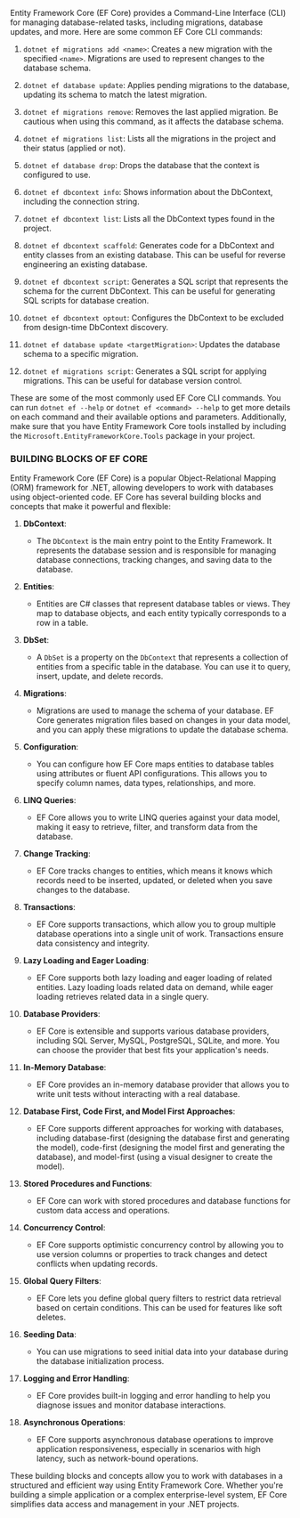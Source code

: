 Entity Framework Core (EF Core) provides a Command-Line Interface (CLI) for managing database-related tasks, including migrations, database updates, and more. Here are some common EF Core CLI commands:
 
1. `dotnet ef migrations add <name>`: Creates a new migration with the specified `<name>`. Migrations are used to represent changes to the database schema.

2. `dotnet ef database update`: Applies pending migrations to the database, updating its schema to match the latest migration.

3. `dotnet ef migrations remove`: Removes the last applied migration. Be cautious when using this command, as it affects the database schema.

4. `dotnet ef migrations list`: Lists all the migrations in the project and their status (applied or not).

5. `dotnet ef database drop`: Drops the database that the context is configured to use.

6. `dotnet ef dbcontext info`: Shows information about the DbContext, including the connection string.

7. `dotnet ef dbcontext list`: Lists all the DbContext types found in the project.

8. `dotnet ef dbcontext scaffold`: Generates code for a DbContext and entity classes from an existing database. This can be useful for reverse engineering an existing database.

9. `dotnet ef dbcontext script`: Generates a SQL script that represents the schema for the current DbContext. This can be useful for generating SQL scripts for database creation.

10. `dotnet ef dbcontext optout`: Configures the DbContext to be excluded from design-time DbContext discovery.

11. `dotnet ef database update <targetMigration>`: Updates the database schema to a specific migration.

12. `dotnet ef migrations script`: Generates a SQL script for applying migrations. This can be useful for database version control.

These are some of the most commonly used EF Core CLI commands. You can run `dotnet ef --help` or `dotnet ef <command> --help` to get more details on each command and their available options and parameters. Additionally, make sure that you have Entity Framework Core tools installed by including the `Microsoft.EntityFrameworkCore.Tools` package in your project.


### BUILDING BLOCKS OF EF CORE

Entity Framework Core (EF Core) is a popular Object-Relational Mapping (ORM) framework for .NET, allowing developers to work with databases using object-oriented code. EF Core has several building blocks and concepts that make it powerful and flexible:

1. **DbContext**:
   - The `DbContext` is the main entry point to the Entity Framework. It represents the database session and is responsible for managing database connections, tracking changes, and saving data to the database.

2. **Entities**:
   - Entities are C# classes that represent database tables or views. They map to database objects, and each entity typically corresponds to a row in a table.

3. **DbSet**:
   - A `DbSet` is a property on the `DbContext` that represents a collection of entities from a specific table in the database. You can use it to query, insert, update, and delete records.

4. **Migrations**:
   - Migrations are used to manage the schema of your database. EF Core generates migration files based on changes in your data model, and you can apply these migrations to update the database schema.

5. **Configuration**:
   - You can configure how EF Core maps entities to database tables using attributes or fluent API configurations. This allows you to specify column names, data types, relationships, and more.

6. **LINQ Queries**:
   - EF Core allows you to write LINQ queries against your data model, making it easy to retrieve, filter, and transform data from the database.

7. **Change Tracking**:
   - EF Core tracks changes to entities, which means it knows which records need to be inserted, updated, or deleted when you save changes to the database.

8. **Transactions**:
   - EF Core supports transactions, which allow you to group multiple database operations into a single unit of work. Transactions ensure data consistency and integrity.

9. **Lazy Loading and Eager Loading**:
   - EF Core supports both lazy loading and eager loading of related entities. Lazy loading loads related data on demand, while eager loading retrieves related data in a single query.

10. **Database Providers**:
    - EF Core is extensible and supports various database providers, including SQL Server, MySQL, PostgreSQL, SQLite, and more. You can choose the provider that best fits your application's needs.

11. **In-Memory Database**:
    - EF Core provides an in-memory database provider that allows you to write unit tests without interacting with a real database.

12. **Database First, Code First, and Model First Approaches**:
    - EF Core supports different approaches for working with databases, including database-first (designing the database first and generating the model), code-first (designing the model first and generating the database), and model-first (using a visual designer to create the model).

13. **Stored Procedures and Functions**:
    - EF Core can work with stored procedures and database functions for custom data access and operations.

14. **Concurrency Control**:
    - EF Core supports optimistic concurrency control by allowing you to use version columns or properties to track changes and detect conflicts when updating records.

15. **Global Query Filters**:
    - EF Core lets you define global query filters to restrict data retrieval based on certain conditions. This can be used for features like soft deletes.

16. **Seeding Data**:
    - You can use migrations to seed initial data into your database during the database initialization process.

17. **Logging and Error Handling**:
    - EF Core provides built-in logging and error handling to help you diagnose issues and monitor database interactions.

18. **Asynchronous Operations**:
    - EF Core supports asynchronous database operations to improve application responsiveness, especially in scenarios with high latency, such as network-bound operations.

These building blocks and concepts allow you to work with databases in a structured and efficient way using Entity Framework Core. Whether you're building a simple application or a complex enterprise-level system, EF Core simplifies data access and management in your .NET projects.